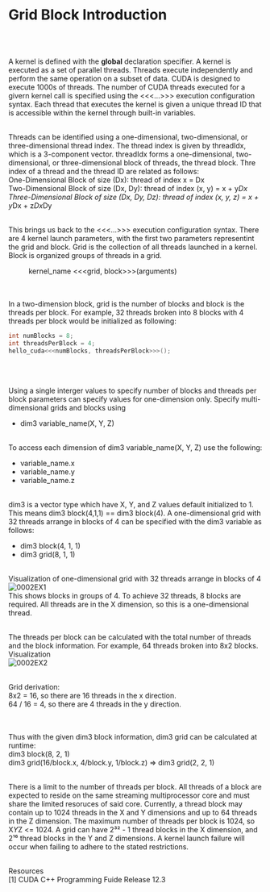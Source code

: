 # Grid Block Introduction
<br /><br />

A kernel is defined with the __global__ declaration specifier.  A kernel is executed as a set of parallel threads.  Threads execute independently and perform the same operation on a subset of data.  CUDA is designed to execute 1000s of threads.  The number of CUDA threads executed for a givern kernel call is specified using the <<<...>>> execution configuration syntax.  Each thread that executes the kernel is given a unique thread ID that is accessible within the kernel through built-in variables.
<br /><br />

Threads can be identified using a one-dimensional, two-dimensional, or three-dimensional thread index.  The thread index is given by threadIdx, which is a 3-component vector.  threadIdx forms a one-dimensional, two-dimensional, or three-dimensional block of threads, the thread block.  Thre index of a thread and the thread ID are related as follows: <br />
One-Dimensional Block of size (Dx):  thread of index x = Dx <br />
Two-Dimensional Block of size (Dx, Dy):  thread of index (x, y) = x + y*Dx <br />
Three-Dimensional Block of size (Dx, Dy, Dz):  thread of index (x, y, z) = x + y*Dx + z*Dx*Dy
<br /><br />

This brings us back to the <<<...>>> execution configuration syntax.  There are 4 kernel launch parameters, with the first two parameters representint the grid and block.  Grid is the collection of all threads launched in a kernel.  Block is organized groups of threads in a grid. <br />
	<dd> kernel_name <<<grid, block>>>(arguments) </dd>
<br /><br />

In a two-dimension block, grid is the number of blocks and block is the threads per block.  For example, 32 threads broken into 8 blocks with 4 threads per block would be initialized as following: <br />
```C++
int numBlocks = 8;
int threadsPerBlock = 4;
hello_cuda<<<numBlocks, threadsPerBlock>>>();
```
<br /><br />

Using a single interger values to specify number of blocks and threads per block parameters can specify values for one-dimension only.  Specify multi-dimensional grids and blocks using
* dim3 variable_name(X, Y, Z)
<br /><br />

To access each dimension of dim3 variable_name(X, Y, Z) use the following:
* variable_name.x
* variable_name.y
* variable_name.z
<br /><br />

dim3 is a vector type which have X, Y, and Z values default initialized to 1.  This means dim3 block(4,1,1) == dim3 block(4).  A one-dimensional grid with 32 threads arrange in blocks of 4 can be specified with the dim3 variable as follows:
* dim3 block(4, 1, 1)
* dim3 grid(8, 1, 1)
<br /><br />

Visualization of one-dimensional grid with 32 threads arrange in blocks of 4
![0002EX1](https://github.com/radixon/GPU_Optimization/assets/59415488/2ad04bd0-14ec-4765-be99-9bdf40c70dfb)
<br />
This shows blocks in groups of 4.  To achieve 32 threads, 8 blocks are required.  All threads are in the X dimension, so this is a one-dimensional thread.
<br /><br />

The threads per block can be calculated with the total number of threads and the block information.  For example, 64 threads broken into 8x2 blocks. <br />
Visualization <br />
![0002EX2](https://github.com/radixon/GPU_Optimization/assets/59415488/20e66c75-8d62-4feb-b4f6-8a8252145327)
<br /><br />

Grid derivation: <br />
8x2 = 16, so there are 16 threads in the x direction. <br />
64 / 16 = 4, so there are 4 threads in the y direction. <br />
<br /><br />

Thus with the given dim3 block information, dim3 grid can be calculated at runtime: <br />
dim3 block(8, 2, 1) <br />
dim3 grid(16/block.x, 4/block.y, 1/block.z)  =>  dim3 grid(2, 2, 1)
<br /><br />

There is a limit to the number of threads per block.  All threads of a block are expected to reside on the same streaming multiprocessor core and must share the limited resoruces of said core.  Currently, a thread block may contain up to 1024 threads in the X and Y dimensions and up to 64 threads in the Z dimension.  The maximum number of threads per block is 1024, so X*Y*Z <= 1024.  A grid can have 2³² - 1 thread blocks in the X dimension, and 2¹⁶ thread blocks in the Y and Z dimensions.  A kernel launch failure will occur when failing to adhere to the stated restrictions.
<br /><br />

Resources <br />
[1]  CUDA C++ Programming Fuide Release 12.3
